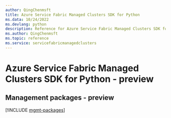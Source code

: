 ```yaml
---
author: QingChenmsft
title: Azure Service Fabric Managed Clusters SDK for Python
ms.data: 10/24/2022
ms.devlang: python
description: Reference for Azure Service Fabric Managed Clusters SDK for Python
ms.author: QingChenmsft
ms.topic: reference
ms.service: servicefabricmanagedclusters
---
```

# Azure Service Fabric Managed Clusters SDK for Python - preview

## Management packages - preview
[!INCLUDE [mgmt-packages](service-fabric-managed-clusters-mgmt-index.md)]